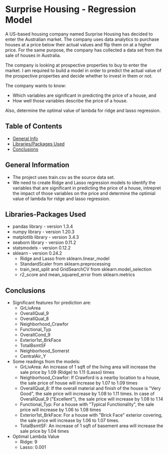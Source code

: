 # Surprise Housing - Regression Model
A US-based housing company named Surprise Housing has decided to enter the Australian market. The company uses data analytics to purchase houses at a price below their actual values and flip them on at a higher price. For the same purpose, the company has collected a data set from the sale of houses in Australia. 

The company is looking at prospective properties to buy to enter the market. I am required to build a model in order to predict the actual value of the prospective properties and decide whether to invest in them or not.

The company wants to know:
* Which variables are significant in predicting the price of a house, and
* How well those variables describe the price of a house.

Also, determine the optimal value of lambda for ridge and lasso regression.


## Table of Contents
* [General Info](#general-information)
* [Libraries/Packages Used](#libraries-packages-used)
* [Conclusions](#conclusions)

## General Information
- The project uses train.csv as the source data set. 
- We need to create Ridge and Lasso regression models to identify the variables that are significant in predicting the price of a house, intrepret the impact of those variables on the price and determine the optimial value of lambda for ridge and lasso regression. 


## Libraries-Packages Used
- pandas library - version 1.3.4
- numpy library - version 1.20.3
- matplotlib library - version 3.4.3
- seaborn library - version 0.11.2
- statsmodels - version 0.12.2
- sklearn - version 0.24.2
  - Ridge and Lasso from sklearn.linear_model
  - StandardScaler from sklearn.preprocessing
  - train_test_split and GridSearchCV from  sklearn.model_selection
  - r2_score and mean_squared_error from sklearn.metrics


## Conclusions
- Significant features for prediction are:
  - GrLivArea
  - OverallQual_9
  - OverallQual_8
  - Neighborhood_Crawfor
  - Functional_Typ
  - OverallCond_9
  - Exterior1st_BrkFace
  - TotalBsmtSF
  - Neighborhood_Somerst
  - CentralAir_Y
- Some readings from the models:
  - GrLivArea: An increase of 1 sqft of the living area will increase the sale price by 1.09 (Ridge) to 1.11 (Lasso) times
  - Neighborhood_Crawfor: If Crawford is a nearby location to a house, the sale price of house will increase by 1.07 to 1.09 times
  - OverallQual_8: If the overall material and finish of the house is "Very Good", the sale price will increase by 1.08 to 1.11 times. In case of OverallQual_9 ("Excellent"), the sale price will increase by 1.08 to 1.14
  - Functional_Typ: For a house with "Typical Functionality", the sale price will increase by 1.06 to 1.08 times
  - Exterior1st_BrkFace: For a house with "Brick Face" exterior covering, the sale price will increase by 1.06 to 1.07 times.
  - TotalBsmtSF: An increase of 1 sqft of basement area will increase the sale price by 1.04 times
- Optimal Lambda Value
  - Ridge: 9
  - Lasso: 0.001


